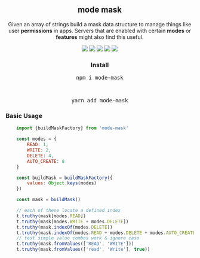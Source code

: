 <p align="center">
  <h2 align="center">mode mask</h2>
</p>

<p align="center">
  Given an array of strings build a mask data structure to manage things like user <b>permissions</b> in apps. Servers that are enabled with certain <b>modes</b> or <b>features</b> might also find this useful.
</p>

<p align="center">
  <a href="https://www.npmjs.com/package/mode-mask"><img src="https://img.shields.io/npm/v/mode-mask?color=blue"/></a>&nbsp;<a href="https://circleci.com/gh/lxghtless/mode-mask/tree/master"><img src="https://circleci.com/gh/lxghtless/mode-mask/tree/master.svg?style=svg"/></a>&nbsp;<a href="https://codecov.io/gh/lxghtless/mode-mask"><img src="https://codecov.io/gh/lxghtless/mode-mask/branch/master/graph/badge.svg"/></a>&nbsp;<a href="https://www.typescriptlang.org/"><img src="https://badgen.net/badge/icon/typescript?icon=typescript&label" /></a>&nbsp;<a href="https://github.com/prettier/prettier"><img src="https://img.shields.io/badge/code_style-prettier-ff69b4.svg?style=flat-square" /></a>
</p>

<p align="center">
  <h3 align="center">Install</h3>
</p>

<pre align="center">npm i mode-mask</pre>

<br />

<pre align="center">yarn add mode-mask</pre>


### Basic Usage

```js
    import {buildMaskFactory} from 'mode-mask'

    const modes = {
        READ: 1,
        WRITE: 2,
        DELETE: 4,
        AUTO_CREATE: 8
    }

    const buildMask = buildMaskFactory({
        values: Object.keys(modes)
    })

    const mask = buildMask()

    // each of these locate a defined index
    t.truthy(mask[modes.READ])
    t.truthy(mask[modes.WRITE + modes.DELETE])
    t.truthy(mask.indexOf(modes.DELETE))
    t.truthy(mask.indexOf(modes.READ + modes.DELETE + modes.AUTO_CREATE))
    // test simple value combos work & ignore case
    t.truthy(mask.fromValues(['READ', 'WRITE']))
    t.truthy(mask.fromValues(['read', 'Write'], true))
```
